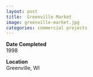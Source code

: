 ```yaml
---
layout: post
title:  Greenville Market
image: greenville-market.jpg
categories: commercial projects
---
```


**Date Completed**  
1998

**Location**  
Greenville, WI
